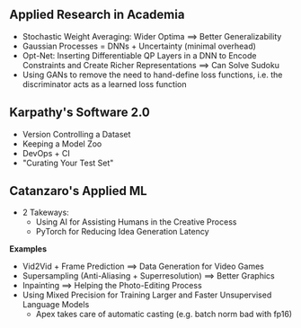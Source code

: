 ## Applied Research in Academia

* Stochastic Weight Averaging: Wider Optima ==> Better Generalizability
* Gaussian Processes = DNNs + Uncertainty (minimal overhead)
* Opt-Net: Inserting Differentiable QP Layers in a DNN to Encode Constraints and Create Richer Representations ==> Can Solve Sudoku
* Using GANs to remove the need to hand-define loss functions, i.e. the discriminator acts as a learned loss function

## Karpathy's Software 2.0

* Version Controlling a Dataset
* Keeping a Model Zoo
* DevOps + CI
* "Curating Your Test Set"

## Catanzaro's Applied ML

* 2 Takeways:
	* Using AI for Assisting Humans in the Creative Process
    * PyTorch for Reducing Idea Generation Latency

**Examples**

* Vid2Vid + Frame Prediction ==> Data Generation for Video Games
* Supersampling (Anti-Aliasing + Superresolution) ==> Better Graphics
* Inpainting ==> Helping the Photo-Editing Process
* Using Mixed Precision for Training Larger and Faster Unsupervised Language Models
    * Apex takes care of automatic casting (e.g. batch norm bad with fp16)
